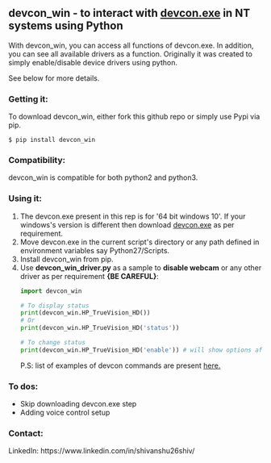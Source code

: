 <h2>devcon_win - to interact with <a href='https://docs.microsoft.com/en-us/windows-hardware/drivers/devtest/devcon' target='_blank'>devcon.exe</a> in NT systems using Python</h2>

With devcon_win, you can access all functions of devcon.exe. In addition, you can see all available drivers as a function. Originally it was created to simply enable/disable device drivers using python.

See below for more details.
<h3>Getting it:</h3>
To download devcon_win, either fork this github repo or simply use 
Pypi via pip.


```
$ pip install devcon_win
```

<h3>Compatibility:</h3>
devcon_win is compatible for both python2 and python3.

<h3>Using it:</h3>

<ol>

<li>The devcon.exe present in this rep is for '64 bit windows 10'. If your windows's version is different then download <a href='https://docs.microsoft.com/en-us/windows-hardware/drivers/devtest/devcon' target='_blank'>devcon.exe</a> as per requirement.</li>
<li>Move devcon.exe in the current script's directory or any path defined in environment variables say Python27/Scripts.</li>
<li>Install devcon_win from pip.</li>

<li>Use <b>devcon_win_driver.py</b> as a sample to <b>disable webcam</b> or any other driver as per requirement <b>{BE CAREFUL}</b>:

```python
import devcon_win

# To display status
print(devcon_win.HP_TrueVision_HD()) 
# Or
print(devcon_win.HP_TrueVision_HD('status')) 

# To change status
print(devcon_win.HP_TrueVision_HD('enable')) # will show options after 'devcon_win.'
```
P.S: list of examples of devcon commands are present <a href='https://docs.microsoft.com/en-us/windows-hardware/drivers/devtest/devcon-examples' target='_blank'>here.</a>
</li>

</ol>

<h3>To dos:</h3>
<ul>
	<li>Skip downloading devcon.exe step</li>
	<li>Adding voice control setup</li>
</ul>

<h3>Contact:</h3>
LinkedIn: https://www.linkedin.com/in/shivanshu26shiv/
